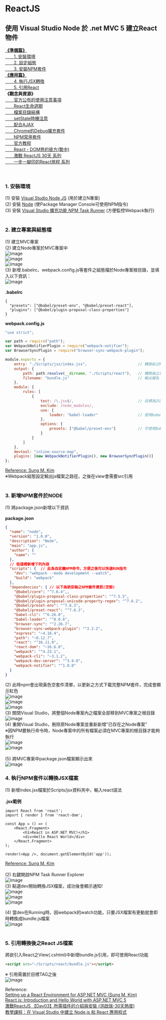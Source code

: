 # ReactJS
## 使用 Visual Studio Node 於 .net MVC 5 建立React物件

[**《準備篇》**](#1-安裝環境) </br>
 [　　1. 安裝環境](#1-安裝環境) </br>
 [　　2. 設定組態](#2-建立專案與組態檔) </br>
 [　　3. 安裝NPM套件](#3-新增NPM套件於NODE) </br>
[**《應用篇》**](#4-執行NPM套件以轉換JSX檔案) </br>
 [　　4. 執行JSX轉換](#4-執行NPM套件以轉換JSX檔案) </br>
 [　　5. 引用React](#5-引用轉換後之React-JS檔案) </br>
**《觀念與資源》** </br>
 [　　官方公布的使用注意事項](https://reactjs.org/docs/react-component.html) </br>
 [　　React生命週期](https://ithelp.ithome.com.tw/articles/10200767?sc=iThelpR) </br>
 [　　檔案目錄結構](https://ithelp.ithome.com.tw/articles/10203767?sc=iThelpR) </br>
 [　　setState時機注意](https://medium.com/@as790726/%E4%B8%80%E4%BA%9B%E8%87%AA%E5%B7%B1%E5%AF%AB-react-%E7%9A%84%E5%A5%BD%E7%BF%92%E6%85%A3-lifecycle-method-%E8%B7%9F-state-%E7%AE%A1%E7%90%86-b37a12da968b) </br>
 [　　配合AJAX](https://zh-hant.reactjs.org/docs/faq-ajax.html) </br>
 [　　Chrome的Debug擴充套件](https://medium.com/reactmaker/%E4%BD%BF%E7%94%A8-react-developer-tools-%E4%BE%86%E5%81%B5%E9%8C%AF%E4%BD%A0%E7%9A%84%E7%B6%B2%E9%A0%81-bd44d6d62596) </br>
 [　　NPM常用套件](https://ithelp.ithome.com.tw/articles/10193004) </br>
 [　　官方教程](https://zh-hant.reactjs.org/tutorial/tutorial.html#overview) </br>
 [　　React - DOM界的彼方(繁中)](https://eyesofkids.gitbooks.io/react-basic-zh-tw/) </br>
 [　　激戰 ReactJS 30天 系列](https://ithelp.ithome.com.tw/users/20107674/ironman/1472) </br>
 [　　一步一腳印的React旅程 系列](https://ithelp.ithome.com.tw/users/20106935/ironman/1651) </br> </br> </br>

### 1. 安裝環境
(1) 安裝 [Visual Studio Node JS](https://docs.microsoft.com/zh-tw/visualstudio/ide/quickstart-nodejs?view=vs-2019) (用於建立N專案) </br>
(2) 安裝 [Node](https://nodejs.org/zh-tw/download/) (使Package Manager Console可使用NPM指令) </br>
(3) 安裝 [Visual Studio 擴充功能 NPM Task Runner](https://medium.com/@mvpdw06/%E5%A6%82%E4%BD%95%E4%BD%BF%E7%94%A8-visual-studio-%E9%A9%85%E5%8B%95-node-npm-%E6%8C%87%E4%BB%A4-461557134139) (方便監控Webpack執行) </br></br>

### 2. 建立專案與組態檔
(1) 建立MVC專案 </br>
(2) 建立Node專案於MVC專案中 </br>
![image](https://raw.githubusercontent.com/timmchentw/ReactDemo/master/%E5%AE%89%E8%A3%9D%E8%88%87%E4%BD%BF%E7%94%A8%E6%AD%A5%E9%A9%9F/1.png) </br>
![image](https://raw.githubusercontent.com/timmchentw/ReactDemo/master/%E5%AE%89%E8%A3%9D%E8%88%87%E4%BD%BF%E7%94%A8%E6%AD%A5%E9%A9%9F/2.png) </br>
![image](https://raw.githubusercontent.com/timmchentw/ReactDemo/master/%E5%AE%89%E8%A3%9D%E8%88%87%E4%BD%BF%E7%94%A8%E6%AD%A5%E9%A9%9F/3.PNG) </br>
(3) 新增.babelrc、webpack.config.js等套件之組態檔於Node專案根目錄，並填入以下資訊： <br>
![image](https://raw.githubusercontent.com/timmchentw/ReactDemo/master/%E5%AE%89%E8%A3%9D%E8%88%87%E4%BD%BF%E7%94%A8%E6%AD%A5%E9%A9%9F/4.PNG) </br></br>
**.babelrc**
```
{ 
  "presets": ["@babel/preset-env", "@babel/preset-react"], 
  "plugins": ["@babel/plugin-proposal-class-properties"] 
}
```
**webpack.config.js**
```javascript
"use strict";

var path = require("path");
var WebpackNotifierPlugin = require("webpack-notifier");
var BrowserSyncPlugin = require("browser-sync-webpack-plugin");

module.exports = {
    entry: "./Scripts/jsx/index.jsx",                       // 轉換前之React JSX檔案路徑 (可自行定義)
    output: {
        path: path.resolve(__dirname, "./Scripts/react"),   // 轉換後之JS輸出檔案路徑 (可自行定義)
        filename: "bundle.js"                               // 輸出檔名
    },
    module: {
        rules: [
            {
                test: /\.jsx$/,                             // 目標為JSX檔案
                exclude: /node_modules/,
                use: {
                    loader: "babel-loader"                  // 使用babel-loader進行編譯
                },                
                options: {
                    presets: ["@babel/preset-env"]          // 可使用Babel進行最新ES6編譯
                }
            }
        ]
    },
    devtool: "inline-source-map",
    plugins: [new WebpackNotifierPlugin(), new BrowserSyncPlugin()]
};
```
 [Reference: Sung M. Kim](https://dev.to/dance2die/setting-up-a-react-environment-for-aspnet-mvc-44la) </br>
※Webpack組態設定輸出js檔案之路徑，之後在view會需要src引用</br></br>

### 3. 新增NPM套件於NODE
(1) 將package.json新增以下資訊 </br></br>
**package.json**
```json
{ 
  "name": "node",
  "version": "1.0.0",
  "description": "Node",
  "main": "app.js",
  "author": {
    "name": ""
  },
  // 從這裡新增下列內容
  "scripts": {  // 此為自定義NPM命令，方便之後可以快速RUN指令
    "dev": "webpack --mode development --watch",
    "build": "webpack"
  },
  "dependencies": { // 以下為欲安裝之NPM套件資訊(空殼)
    "@babel/core": "^7.6.4",,
    "@babel/plugin-proposal-class-properties": "^7.5.5",
    "@babel/plugin-proposal-unicode-property-regex": "^7.6.2",
    "@babel/preset-env": "^7.6.3",
    "@babel/preset-react": "^7.6.3",
    "babel-cli": "^6.26.0",
    "babel-loader": "^8.0.6",
    "browser-sync": "^2.26.7",
    "browser-sync-webpack-plugin": "^2.2.2",
    "express": "~4.16.4",
    "path": "~0.12.7",
    "react": "^16.11.0",
    "react-dom": "~16.6.0",
    "webpack": "^4.23.1",
    "webpack-cli": "~3.1.2",
    "webpack-dev-server": "^3.9.0",
    "webpack-notifier": "^1.8.0"
  }
}
```
(2) 此時npm會出現黃色空套件清單，以更新之方式下載完整NPM套件，完成會顯示紅色 </br>
![image](https://raw.githubusercontent.com/timmchentw/ReactDemo/master/%E5%AE%89%E8%A3%9D%E8%88%87%E4%BD%BF%E7%94%A8%E6%AD%A5%E9%A9%9F/5.PNG) </br>
![image](https://raw.githubusercontent.com/timmchentw/ReactDemo/master/%E5%AE%89%E8%A3%9D%E8%88%87%E4%BD%BF%E7%94%A8%E6%AD%A5%E9%A9%9F/6.png) </br>
![image](https://raw.githubusercontent.com/timmchentw/ReactDemo/master/%E5%AE%89%E8%A3%9D%E8%88%87%E4%BD%BF%E7%94%A8%E6%AD%A5%E9%A9%9F/7.PNG) </br>
(3) 關閉Visual Studio，將整個Node專案內之檔案全部移到MVC專案之根目錄 </br>
![image](https://raw.githubusercontent.com/timmchentw/ReactDemo/master/%E5%AE%89%E8%A3%9D%E8%88%87%E4%BD%BF%E7%94%A8%E6%AD%A5%E9%A9%9F/8.PNG) </br>
(4) 重開Visual Studio，刪除原Node專案並重新新增"已存在之Node專案" </br>
※因NPM要執行命令時，Node專案中的所有檔案必須在MVC專案的根目錄才能夠執行 </br>
![image](https://raw.githubusercontent.com/timmchentw/ReactDemo/master/%E5%AE%89%E8%A3%9D%E8%88%87%E4%BD%BF%E7%94%A8%E6%AD%A5%E9%A9%9F/9.png) </br>
![image](https://raw.githubusercontent.com/timmchentw/ReactDemo/master/%E5%AE%89%E8%A3%9D%E8%88%87%E4%BD%BF%E7%94%A8%E6%AD%A5%E9%A9%9F/10.PNG) </br></br>
(5) 將MVC專案中package.json檔案顯示出來 </br>
![image](https://raw.githubusercontent.com/timmchentw/ReactDemo/master/%E5%AE%89%E8%A3%9D%E8%88%87%E4%BD%BF%E7%94%A8%E6%AD%A5%E9%A9%9F/11.png) </br>


### 4. 執行NPM套件以轉換JSX檔案
(1) 新增index.jsx檔案於Scripts/jsx資料夾中，輸入react語法 </br></br>
**.jsx範例**
```javescript
import React from 'react';
import { render } from 'react-dom';

const App = () => (
    <React.Fragment>
        <h1>React in ASP.NET MVC!</h1>
        <div>Hello React World</div>
    </React.Fragment>
);

render(<App />, document.getElementById('app'));
```
[Reference: Sung M. Kim](https://dev.to/dance2die/setting-up-a-react-environment-for-aspnet-mvc-44la) </br></br>
(2) 右鍵開啟NPM Task Runner Explorer </br>
![image](https://raw.githubusercontent.com/timmchentw/ReactDemo/master/%E5%AE%89%E8%A3%9D%E8%88%87%E4%BD%BF%E7%94%A8%E6%AD%A5%E9%A9%9F/12.png) </br>
(3) 點選dev開始轉換JSX檔案，成功後會顯示通知! </br>
![image](https://raw.githubusercontent.com/timmchentw/ReactDemo/master/%E5%AE%89%E8%A3%9D%E8%88%87%E4%BD%BF%E7%94%A8%E6%AD%A5%E9%A9%9F/13.PNG) </br>
![image](https://raw.githubusercontent.com/timmchentw/ReactDemo/master/%E5%AE%89%E8%A3%9D%E8%88%87%E4%BD%BF%E7%94%A8%E6%AD%A5%E9%A9%9F/14.PNG) </br>
![image](https://raw.githubusercontent.com/timmchentw/ReactDemo/master/%E5%AE%89%E8%A3%9D%E8%88%87%E4%BD%BF%E7%94%A8%E6%AD%A5%E9%A9%9F/15.png) </br>

(4) 當dev在Running時，因webpack的watch功能，只要JSX檔案有更動就會即時轉換成bundle.js檔案 </br>
![image](https://raw.githubusercontent.com/timmchentw/ReactDemo/master/%E5%AE%89%E8%A3%9D%E8%88%87%E4%BD%BF%E7%94%A8%E6%AD%A5%E9%A9%9F/15-2.PNG) </br></br>

### 5. 引用轉換後之React JS檔案
將欲引入React之View(.cshtml)中新增bundle.js引用，即可使用React功能 </br>
```html
<script src="~/Scripts/react/bundle.js"></script>
```
※ 引用需置於目標TAG之後 </br>
![image](https://raw.githubusercontent.com/timmchentw/ReactDemo/master/%E5%AE%89%E8%A3%9D%E8%88%87%E4%BD%BF%E7%94%A8%E6%AD%A5%E9%A9%9F/16.png) </br>






Reference: </br>
[Setting up a React Environment for ASP.NET MVC (Sung M. Kim)](https://dev.to/dance2die/setting-up-a-react-environment-for-aspnet-mvc-44la) </br>
[React.js: Introduction and Hello World with ASP.NET MVC 5](https://techbrij.com/react-js-asp-net-mvc-introduction) </br>
[激戰ReactJS 【Day03】所需插件的介紹與安裝 (洪啟瑞-30天熱度)](https://ithelp.ithome.com.tw/articles/10193004) </br>
[教學課程：在 Visual Studio 中建立 Node.js 和 React 應用程式](https://docs.microsoft.com/zh-tw/visualstudio/javascript/tutorial-nodejs-with-react-and-jsx?view=vs-2019) </br></br></br>
